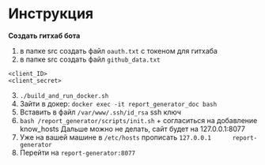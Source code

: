 # Инструкция 

**Создать гитхаб бота**

1. в папке src создать файл `oauth.txt` с токеном для гитхаба
1. в папке src создать файл `github_data.txt`
```
<client_ID>
<client_secret>
```
3. `./build_and_run_docker.sh`
4. Зайти в докер: `docker exec -it report_generator_doc bash`
5. Вставить в файл `/var/www/.ssh/id_rsa` ssh ключ
6. `bash /report_generator/scripts/init.sh` + согласиться на добавление know_hosts
Дальше можно не делать, сайт будет на 127.0.0.1:8077
7. Уже на вашей машине в `/etc/hosts` прописать `127.0.0.1      report-generator`
8. Перейти на `report-generator:8077`
